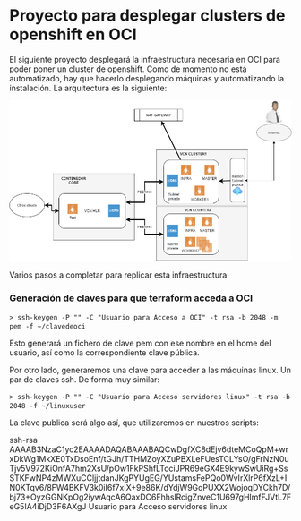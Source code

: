<h1>Proyecto para desplegar clusters de openshift en OCI</h1>

El siguiente proyecto desplegará la infraestructura necesaria en OCI para poder poner un cluster de openshift.
Como de momento no está automatizado, hay que hacerlo desplegando máquinas y automatizando la instalación.
La arquitectura es la siguiente:

![esquema](/esquema.png)


Varios pasos a completar para replicar esta infraestructura

<h3>Generación de claves para que terraform acceda a OCI</h3>

    > ssh-keygen -P "" -C "Usuario para Acceso a OCI" -t rsa -b 2048 -m pem -f ~/clavedeoci

<p>Esto generará un fichero de clave pem con ese nombre en el home del usuario, así como la correspondiente clave pública.</p>
<p>Por otro lado, generaremos una clave para acceder a las máquinas linux. Un par de claves ssh. De forma muy similar:</p>

    > ssh-keygen -P "" -C "Usuario para Acceso servidores linux" -t rsa -b 2048 -f ~/linuxuser

La clave publica será algo así, que utilizaremos en nuestros scripts:

<p> ssh-rsa AAAAB3NzaC1yc2EAAAADAQABAAABAQCwDgfXC8dEjv6dteMCoQpM+wrxDkWg1MkXE0TxDsoEnf/tGJh/TTHMZoyXZuPBXLeFUesTCLYsO/gFrNzN0uTjv5V972KiOnfA7hm2XsU/pOw1FkPShfLTociJPR69eGX4E9kywSwUiRg+SsSTKFwNP4zMWXuCCljjtdanJKgPYUgEG/YUstamsFePQo0WvIrXlrP6fXzL+IN0KTqv6/8FW4BKFV3k0iI6f7xIX+9e86K/dYdjW9GqPUXX2WojoqDYCkh7D/bj73+OyzGGNKpOg2iywAqcA6QaxDC6FhhslRcigZnveC1U697gHlmfFJVtL7FeG5IA4iDjD3F6AXgJ Usuario para Acceso servidores linux </p>

